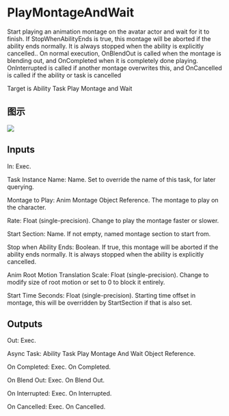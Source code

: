 # PlayMontageAndWait

Start playing an animation montage on the avatar actor and wait for it to finish. If StopWhenAbilityEnds is true, this montage will be aborted if the ability ends normally. It is always stopped when the ability is explicitly cancelled.. On normal execution, OnBlendOut is called when the montage is blending out, and OnCompleted when it is completely done playing. OnInterrupted is called if another montage overwrites this, and OnCancelled is called if the ability or task is cancelled

Target is Ability Task Play Montage and Wait

## 图示

![]($-20221218-17331219.png)

## Inputs

In: Exec.

Task Instance Name: Name. Set to override the name of this task, for later querying.

Montage to Play: Anim Montage Object Reference. The montage to play on the character.

Rate: Float (single-precision). Change to play the montage faster or slower.

Start Section: Name. If not empty, named montage section to start from.

Stop when Ability Ends: Boolean. If true, this montage will be aborted if the ability ends normally. It is always stopped when the ability is explicitly cancelled.

Anim Root Motion Translation Scale: Float (single-precision). Change to modify size of root motion or set to 0 to block it entirely.

Start Time Seconds: Float (single-precision). Starting time offset in montage, this will be overridden by StartSection if that is also set.  

## Outputs

Out: Exec.

Async Task: Ability Task Play Montage And Wait Object Reference.

On Completed: Exec. On Completed.

On Blend Out: Exec. On Blend Out.

On Interrupted: Exec. On Interrupted.

On Cancelled: Exec. On Cancelled.

